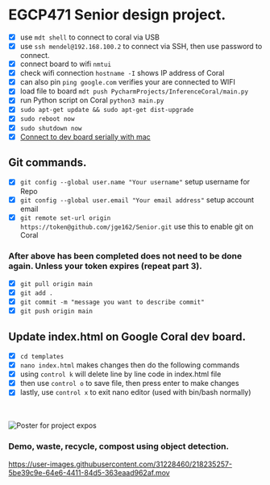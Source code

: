 # EGCP471 Senior design project.

- [x] use `mdt shell` to connect to coral via USB
- [x] use `ssh mendel@192.168.100.2` to connect via SSH, then use password to connect. 
- [x] connect board to wifi `nmtui`
- [x] check wifi connection `hostname -I` shows IP address of Coral
- [x] can also pin `ping google.com` verifies your are connected to WIFI
- [x] load file to board `mdt push PycharmProjects/InferenceCoral/main.py`
- [x] run Python script on Coral `python3 main.py`
- [x] `sudo apt-get update && sudo apt-get dist-upgrade`
- [x] `sudo reboot now`
- [x] `sudo shutdown now`
- [x] [Connect to dev board serially with mac](https://coral.ai/docs/dev-board/serial-console/#connect-with-macos)

## Git commands.

- [x] `git config --global user.name "Your username"` setup username for Repo
- [x] `git config --global user.email "Your email address"` setup account email
- [x] `git remote set-url origin https://token@github.com/jge162/Senior.git` use this to enable git on Coral
### After above has been completed does not need to be done again. Unless your token expires (repeat part 3).
- [x] `git pull origin main` 
- [x] `git add .`
- [x] `git commit -m "message you want to describe commit"`
- [x] `git push origin main`

## Update index.html on Google Coral dev board.

- [x] `cd templates`
- [x] `nano index.html` makes changes then do the following commands
- [x] using `control k` will delete line by line code in index.html file
- [x] then use `control o` to save file, then press enter to make changes
- [x] lastly, use `control x` to exit nano editor (used with bin/bash normally)

<br> </br>
![Poster for project expos](https://github.com/jge162/471-SeniorDesign/blob/main/Poster.png?raw=true)

### Demo, waste, recycle, compost using object detection. 
https://user-images.githubusercontent.com/31228460/218235257-5be39c9e-64e6-4411-84d5-363eaad962af.mov


